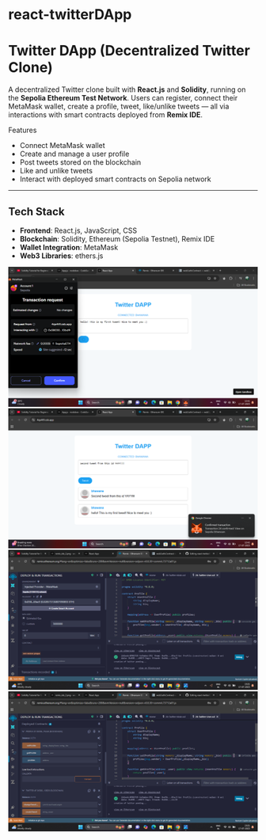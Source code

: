 # react-twitterDApp
# Twitter DApp (Decentralized Twitter Clone)

A decentralized Twitter clone built with **React.js** and **Solidity**, running on the **Sepolia Ethereum Test Network**. Users can register, connect their MetaMask wallet, create a profile, tweet, like/unlike tweets — all via interactions with smart contracts deployed from **Remix IDE**.

Features
- Connect MetaMask wallet
- Create and manage a user profile
- Post tweets stored on the blockchain
- Like and unlike tweets
- Interact with deployed smart contracts on Sepolia network

---
##  Tech Stack

- **Frontend**: React.js, JavaScript, CSS
- **Blockchain**: Solidity, Ethereum (Sepolia Testnet), Remix IDE
- **Wallet Integration**: MetaMask
- **Web3 Libraries**: ethers.js

![add tweet](images/add_tweet_confirm.png)
![app home](images/twitter_dapp_home.png)
![remix ide](images/remixIDE1.png)
![remix ide](images/remixIDE2.png)

